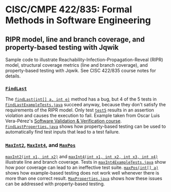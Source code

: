 # CISC/CMPE 422/835: Formal Methods in Software Engineering
## RIPR model, line and branch coverage, and property-based testing with Jqwik

Sample code to illustrate Reachability-Infection-Propagation-Reveal (RIPR) model, 
structural coverage metrics (line and branch coverage), and property-based testing with Jqwik. 
See CISC 422/835 course notes for details.

### [`FindLast`](src/main/java/FindLast.java)
The [`findLast(int[] a, int e)`](src/main/java/FindLast.java#L6-L12) method has a bug, but 4 of the 5 tests in 
[`FindLastExampleTests.java`](src/test/java/FindLastExampleTests.java) succeed anyway, because they don't satisfy
the requirements of the RIPR model. Only test [`test5`](src/test/java/FindLastExampleTests.java#L29-L33) 
results in an assertion violation and causes the execution to fail.
Example taken from Oscar Luis Vera-Pérez's [Software Validation & Verification course](https://oscarlvp.github.io/vandv-classes).
[`FindLastProperties.java`](src/test/java/FindLastProperties.java) shows how property-based testing can be used to 
automatically find test inputs that lead to a test failure.

### [`MaxInt2`](src/main/java/MaxInt2.java), [`MaxInt4`](src/main/java/MaxInt4.java), and [`MaxPos`](src/main/java/MaxPos.java)
[`maxInt2(int x1, int x2)`](src/main/java/MaxInt2.java#L6-L11) and 
[`maxInt4(int x1, int x2, int x3, int x4)`](src/main/java/MaxInt4.java#L6-L33) 
illustrate line and branch coverage. 
Tests in [`maxInt4ExampleTests.java`](src/test/java/MaxInt4ExampleTests.java) show how poor coverage
can lead to an ineffective test suite. 
[`maxPos(int[] a)`](src/main/java/MaxPos.java) shows how example-based testing does not work well
whenever there is more than one correct result. 
[`MaxProperties.java`](src/test/java/MaxProperties.java) shows how these issues can be addressed with 
property-based testing. 







